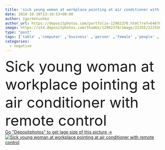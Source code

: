 ```yaml
---
title: 'sick young woman at workplace pointing at air conditioner with remote control'
date: 2018-10-30T13:10:53+00:00
author: IgorVetushko
author_url: https://depositphotos.com/portfolio-12982378.html?ref=64678756
image: https://st4.depositphotos.com/thumbs/12982378/image/22255/222556830/api_thumb_450.jpg?forcejpeg=true
type: "post"
tags: ['table' ,'computer' ,'business' ,'person' ,'female' ,'people' ,'caucasian' ,'illness' ,'youth' ,'medical' ,'spray' ,'scarf' ,'cold' ,'winter' ,'office' ,'indoor' ,'woman' ,'device' ,'electronics' ,'laptop' ,'desk' ,'treatment' ,'disease' ,'temperature' ,'problem' ,'negative' ,'flu' ,'gadget' ,'workplace' ,'workspace' ,'heater' ,'sick' ,'drugs' ,'pills' ,'businesswoman' ,'medicines' ,'meds' ,'sickness' ,'uncomfortable' ,'diseased' ,'young adult' ,'remote control' ,'Air conditioning' ,'air conditioner' ,'digital device' ]
categories: 
  - negative
---
```

<div aling="center">
            <font size="60"> Sick young woman at workplace pointing at air conditioner with remote control</font>   
</div>
<div>
    <a href='https://st4.depositphotos.com/thumbs/12982378/image/22255/222556830/api_thumb_450.jpg?forcejpeg=true?ref=64678756' target=_blank > Go "Depositphotos" to get lage size of this picture ->
        <img href='https://st4.depositphotos.com/thumbs/12982378/image/22255/222556830/api_thumb_450.jpg?forcejpeg=true?ref=64678756' src='https://st4.depositphotos.com/12982378/22255/i/950/depositphotos_222556830-stock-photo-sick-young-woman-workplace-pointing.jpg?forcejpeg=true' alt='Sick young woman at workplace pointing at air conditioner with remote control' >
    </a>
</div>
